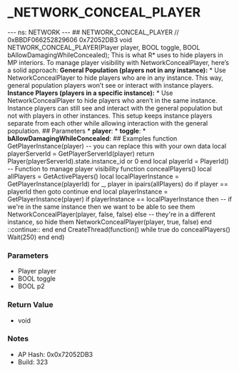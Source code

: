 # _NETWORK_CONCEAL_PLAYER

--- ns: NETWORK --- ## NETWORK_CONCEAL_PLAYER  // 0xBBDF066252829606 0x72052DB3 void NETWORK_CONCEAL_PLAYER(Player player, BOOL toggle, BOOL bAllowDamagingWhileConcealed);  This is what R* uses to hide players in MP interiors.  To manage player visibility with NetworkConcealPlayer, here’s a solid approach:  **General Population (players not in any instance):**  * Use NetworkConcealPlayer to hide players who are in any instance. This way, general population players won’t see or interact with instance players.  **Instance Players (players in a specific instance):**  * Use NetworkConcealPlayer to hide players who aren’t in the same instance. Instance players can still see and interact with the general population but not with players in other instances.  This setup keeps instance players separate from each other while allowing interaction with the general population.  ## Parameters * **player**: * **toggle**: * **bAllowDamagingWhileConcealed**:  ## Examples function GetPlayerInstance(player) -- you can replace this with your own data local playerServerId = GetPlayerServerId(player) return Player(playerServerId).state.instance_id or 0 end  local playerId = PlayerId() -- Function to manage player visibility function concealPlayers() local allPlayers = GetActivePlayers() local localPlayerInstance = GetPlayerInstance(playerId)  for _, player in ipairs(allPlayers) do if player == playerId then goto continue end  local playerInstance = GetPlayerInstance(player)  if playerInstance == localPlayerInstance then -- if we're in the same instance then we want to be able to see them NetworkConcealPlayer(player, false, false) else -- they're in a different instance, so hide them NetworkConcealPlayer(player, true, false) end  ::continue:: end end  CreateThread(function() while true do concealPlayers() Wait(250) end end)

### Parameters
* Player player
* BOOL toggle
* BOOL p2

### Return Value
* void

### Notes
* AP Hash: 0x0x72052DB3
* Build: 323

